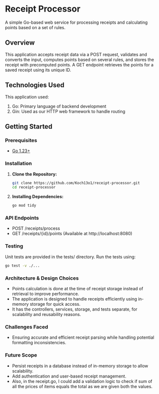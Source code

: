 # Receipt Processor

A simple Go-based web service for processing receipts and calculating points based on a set of rules.

## Overview

This application accepts receipt data via a POST request, validates and converts the input, computes points based on several rules, and stores the receipt with precomputed points. A GET endpoint retrieves the points for a saved receipt using its unique ID.

## Technologies Used

This application used:
1. Go: Primary language of backend development
2. Gin: Used as our HTTP web framework to handle routing


## Getting Started

### Prerequisites

- [Go 1.23+](https://golang.org/dl/)


### Installation

1. **Clone the Repository:**
   ```sh
   git clone https://github.com/Koch13o1/receipt-processor.git
   cd receipt-processor
   ```

2. **Installing Dependencies:**
     ```sh
     go mod tidy
      ```


### API Endpoints
- POST /receipts/process
- GET /receipts/{id}/points
(Available at http://localhost:8080)


### Testing
Unit tests are provided in the tests/ directory. Run the tests using:
```sh
go test -v ./...
```


### Architecture & Design Choices
- Points calculation is done at the time of receipt storage instead of retrieval to improve performance.
- The application is designed to handle receipts efficiently using in-memory storage for quick access.
- It has the controllers, services, storage, and tests separate, for scalability and reusability reasons.


### Challenges Faced
- Ensuring accurate and efficient receipt parsing while handling potential formatting inconsistencies.


### Future Scope
- Persist receipts in a database instead of in-memory storage to allow scalability.
- Add authentication and user-based receipt management.
- Also, in the receipt.go, I could add a validation logic to check if sum of all the prices of items equals the total as we are given both the values.


###


